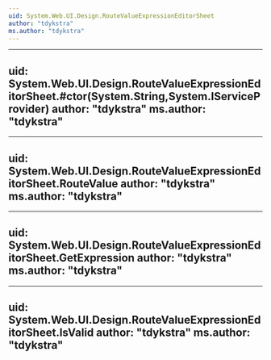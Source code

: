 ```yaml
---
uid: System.Web.UI.Design.RouteValueExpressionEditorSheet
author: "tdykstra"
ms.author: "tdykstra"
---
```


---
uid: System.Web.UI.Design.RouteValueExpressionEditorSheet.#ctor(System.String,System.IServiceProvider)
author: "tdykstra"
ms.author: "tdykstra"
---

---
uid: System.Web.UI.Design.RouteValueExpressionEditorSheet.RouteValue
author: "tdykstra"
ms.author: "tdykstra"
---

---
uid: System.Web.UI.Design.RouteValueExpressionEditorSheet.GetExpression
author: "tdykstra"
ms.author: "tdykstra"
---

---
uid: System.Web.UI.Design.RouteValueExpressionEditorSheet.IsValid
author: "tdykstra"
ms.author: "tdykstra"
---
